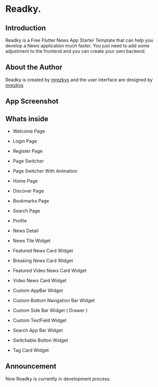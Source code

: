 # Readky.

## Introduction

Readky is a Free Flutter News App Starter Template that can help you develop a News application much faster. You just need to add some adjustment to the frontend and you can create your own backend.

## About the Author

Readky is created by [mrezkys](https://www.facebook.com/mrezkys12) and the user interface are designed by [mrezkys](https://www.facebook.com/mrezkys12)

## App Screenshot

## Whats inside

- Welcome Page
- Login Page
- Register Page
- Page Switcher
- Page Switcher With Animation
- Home Page
- Discover Page
- Bookmarks Page
- Search Page
- Profile
- News Detail

- News Tile Widget
- Featured News Card Widget
- Breaking News Card Widget
- Featured Video News Card Widget
- Video News Card Widget
- Custom AppBar Widget
- Custom Bottom Navigation Bar Widget
- Custom Side Bar Widget ( Drawer )
- Custom TextField Widget
- Search App Bar Widget
- Switchable Button Widget
- Tag Card Widget

## Announcement

Now Readky is currently in development process.
